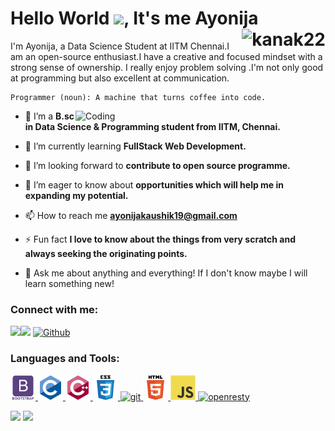 
<h1>Hello World <img src="https://github.com/TheDudeThatCode/TheDudeThatCode/blob/master/Assets/Hi.gif" width="29px">, It's me Ayonija <img align="right" src="https://komarev.com/ghpvc/?username=kanak22&label=Profile%20views&color=0e75b6&style=flat" alt="kanak22" /> </h1>

I'm Ayonija, a Data Science Student at IITM Chennai.I am an open-source enthusiast.I have a creative and focused mindset with a strong sense of ownership. I really enjoy problem solving .I'm not only good at programming but also excellent at communication.

```
Programmer (noun): A machine that turns coffee into code.
```

<img align="right" alt="Coding" width="400" src="https://i.pinimg.com/originals/75/8f/1c/758f1cd8cede9c3e4711306fc030f4ce.gif">


- 🔭 I’m a **B.sc in Data Science & Programming student from IITM, Chennai.**

- 🌱 I’m currently learning **FullStack Web Development.**

- 👯 I’m looking forward to **contribute to open source programme.**

- 🤝 I’m eager to know about **opportunities which will help me in expanding my potential.**

- 📫 How to reach me **ayonijakaushik19@gmail.com**

- ⚡ Fun fact **I love to know about the things from very scratch and always seeking the originating points.**

- 💬 Ask me about anything and everything! If I don't know maybe I will learn something new!

### Connect with me:

[<img src="https://img.icons8.com/color/48/000000/linkedin.png" width="6.5%"/>](www.linkedin.com/in/ayonija-k19)[<img src="https://img.icons8.com/fluent/48/000000/google-plus.png" width="6.5%"/>](mailto:ayonijakaushik19@gmail.com) [<img src="https://img.icons8.com/fluent/48/000000/github.png" width="6.5%" alt="Github">](https://github.com/ayonijakaushik19)
<h3 align="left">Languages and Tools:</h3>
<p align="left"> <a href="https://getbootstrap.com" target="_blank"> <img src="https://raw.githubusercontent.com/devicons/devicon/master/icons/bootstrap/bootstrap-plain-wordmark.svg" alt="bootstrap" width="40" height="40"/> </a> <a href="https://www.cprogramming.com/" target="_blank"> <img src="https://raw.githubusercontent.com/devicons/devicon/master/icons/c/c-original.svg" alt="c" width="40" height="40"/> </a> <a href="https://www.w3schools.com/cpp/" target="_blank"> <img src="https://raw.githubusercontent.com/devicons/devicon/master/icons/cplusplus/cplusplus-original.svg" alt="cplusplus" width="40" height="40"/> </a> <a href="https://www.w3schools.com/css/" target="_blank"> <img src="https://raw.githubusercontent.com/devicons/devicon/master/icons/css3/css3-original-wordmark.svg" alt="css3" width="40" height="40"/> </a> </a> <a href="https://git-scm.com/" target="_blank"> <img src="https://www.vectorlogo.zone/logos/git-scm/git-scm-icon.svg" alt="git" width="40" height="40"/> </a> <a href="https://www.w3.org/html/" target="_blank"> <img src="https://raw.githubusercontent.com/devicons/devicon/master/icons/html5/html5-original-wordmark.svg" alt="html5" width="40" height="40"/> </a> <a href="https://developer.mozilla.org/en-US/docs/Web/JavaScript" target="_blank"> <img src="https://raw.githubusercontent.com/devicons/devicon/master/icons/javascript/javascript-original.svg" alt="javascript" width="40" height="40"/> </a> <a href="https://openresty.org/" target="_blank"> <img src="https://openresty.org/images/logo.png" alt="openresty" width="40" height="40"/> </a> </p>


<p align="left">
  <img width="48%" src="https://github-readme-stats.vercel.app/api?username=ayonijakaushik19&show_icons=true&theme=tokyonight" />
  <img width="48%" src="https://github-readme-streak-stats.herokuapp.com/?user=ayonijakaushik19&theme=tokyonight" />
</p>

